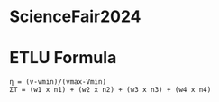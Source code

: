 ﻿# ScienceFair2024


<h1> ETLU Formula</h1>

```
η = (v-vmin)/(vmax-Vmin)
ΣΤ = (w1 x n1) + (w2 x n2) + (w3 x n3) + (w4 x n4) 
```
